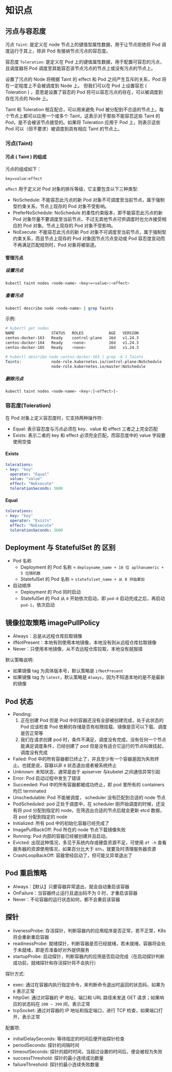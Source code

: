 # 知识点

## 污点与容忍度

污点 ```Taint```: 是定义在 node 节点上的键值型属性数据，用于让节点拒绝将 Pod 调度运行于其上，除非 Pod 有接纳节点污点的容忍度。

容忍度 ```Toleration```: 是定义在 Pod 上的键值属性数据，用于配置可容忍的污点，且调度器将 Pod 调度至其能容忍该节点污点的节点上或没有污点的节点上。

设置了污点的 Node 将根据 Taint 的 eﬀect 和 Pod 之间产生互斥的关系，Pod 将在一定程度上不会被调度到 Node 上。 但我们可以在 Pod 上设置容忍 ( Toleration ) ，意思是设置了容忍的 Pod 将可以容忍污点的存在，可以被调度到存在污点的 Node 上。
 
Taint 和 Toleration 相互配合，可以用来避免 Pod 被分配到不合适的节点上。每个节点上都可以应用一个或多个 Taint，这表示对于那些不能容忍这些 Taint 的 Pod，是不会被该节点接受的。如果将 Toleration 应用于 Pod 上，则表示这些 Pod 可以（但不要求）被调度到具有相应 Taint 的节点上。

### 污点(Taint)

#### 污点 ( Taint ) 的组成

污点的组成如下：

```
key=value:effect
```

```eﬀect``` 用于定义对 Pod 对象的排斥等级，它主要包含以下三种类型:

- NoSchedule: 不能容忍此污点的新 Pod 对象不可调度至当前节点，属于强制型约束关系，节点上现存的 Pod 对象不受影响。
- PreferNoSchedule: NoSchedule 的柔性约束版本，即不能容忍此污点的新 Pod 对象尽量不要调度至当前节点，不过无其他节点可供调度时也允许接受相应的 Pod 对象。节点上现存的 Pod 对象不受影响。
- NoExecute: 不能容忍此污点的新 Pod 对象不可调度至当前节点，属于强制型约束关系，而且节点上现存的 Pod 对象因节点污点变动或 Pod 容忍度变动而不再满足匹配规则时，Pod 对象将被驱逐。
 
#### 管理污点

##### 设置污点

```bash
kubectl taint nodes <node-name> <key>=<value>:<effect> 
```

##### 查看污点

```bash
kubectl describe node <node-name> | grep Taints
```

示例:

```bash
# kubectl get nodes
NAME                STATUS   ROLES           AGE   VERSION
centos-docker-163   Ready    control-plane   16d   v1.24.3
centos-docker-164   Ready    <none>          16d   v1.24.3
centos-docker-165   Ready    <none>          16d   v1.24.3

# kubectl describe node centos-docker-163 | grep -A 1 Taints
Taints:             node-role.kubernetes.io/control-plane:NoSchedule
                    node-role.kubernetes.io/master:NoSchedule
```

##### 删除污点

```bash
kubectl taint nodes <node-name> <key>:[<effect>]- 
```
 
### 容忍度(Toleration)

在 Pod 对象上定义容忍度时，它支持两种操作符:

- Equal: 表示容忍度与污点必须在 key、value 和 effect 三者之上完全匹配
- Exists: 表示二者的 key 和 effect 必须完全匹配，而容忍度中的 value 字段要使用空值

#### Exists

```yml
tolerations:
- key: "key"
  operator: "Equal"
  value: "value"
  effect: "NoExecute"
  tolerationSeconds: 3600
```

#### Equal

```yml
tolerations:
- key: "key"
  operator: "Exists"
  effect: "NoExecute"
  tolerationSeconds: 3600
```

## Deployment 与 StatefulSet 的 区别

- Pod 名称
   -  Deployment 的 Pod 名称 = ```deployname_name + 10 位 aplhanumeric + 5 位随机数```
   -  StatefulSet 的 Pod 名称 = ```statefulset_name + 从 0 开始累加```
- 启动顺序
   -  Deployment 的 Pod 同时启动
   -  StatefulSet 的 Pod 从 ```0``` 开始依次启动，即 ```pod-0``` 启动完成之后，再启动 ```pod-1```，依次启动

## 镜像拉取策略 imagePullPolicy

- Always：总是从远程仓库拉取镜像
- ifNotPresent：本地有则使用本地镜像，本地没有则从远程仓库拉取镜像
- Never：只使用本地镜像，从不去远程仓库拉取，本地没有就报错

默认策略说明:

- 如果镜像 tag 为具体版本号，默认策略是 ```ifNotPresent```
- 如果镜像 tag 为 ```latest```，默认策略是 ```Always```，因为不知道本地的是不是最新的镜像

## Pod 状态

- Pending:
   1. 正在创建 Pod 但是 Pod 中的容器还没有全部被创建完成，处于此状态的 Pod 应该检查 Pod 依赖的存储是否有权限挂载、镜像是否可以下载、调度是否正常等
   2. 我们在请求创建 pod 时，条件不满足，调度没有完成，没有任何一个节点能满足调度条件，已经创建了 pod 但是没有适合它运行的节点叫做挂起，调度没有完成
- Failed: Pod 中的所有容器都已终止了，并且至少有一个容器是因为失败终止。也就是说，容器以非 ```0``` 状态退出或者被系统终止
- Unknown: 未知状态，通常是由于 apiserver 与kubelet 之间通信异常引起
- Error: Pod 启动过程中发生了错误
- Succeeded: Pod 中的所有容器都被成功终止，即 pod 里所有的 containers 均已 terminated
- Unschedulable: Pod 不能被调度， scheduler 没有匹配到合适的 node 节点
- PodScheduled: pod 正处于调度中，在 scheduler 刚开始调度的时候，还没有将 pod 分配到指定的 node，在筛选出合适的节点后就会更新 etcd 数据，将 pod 分配到指定的 node
- Initialized: 所有 pod 中的初始化容器已经完成了
- ImagePullBackOff: Pod 所在的 node 节点下载镜像失败
- Running: Pod 内部的容器已经被创建并且启动。
- Evicted: 出现这种情况，多见于系统内存或硬盘资源不足，可使用 ```df -h``` 查看服务器的资源使用情况，如果百分比大于 ```85%```，就要及时清理服务器资源
- CrashLoopBackOff: 容器曾经启动了，但可能又异常退出了

## Pod 重启策略

- Always：【默认】只要容器异常退出，就会自动重启该容器
- OnFailure：当容器终止运行且退出码不为 0 时，才重启该容器
- Never：不论容器的运行状态如何，都不会重启该容器

## 探针

- livenessProbe: 存活探针，判断容器内的应用程序是否正常，若不正常，K8s 将会重新重启容器
- readinessProbe: 就绪探针，判断容器是否已经就绪，若未就绪，容器将会处于未就绪，即是否准备好对外提供服务
- startupProbe: 启动探针，判断容器内的应用是否启动完成（在启动探针判断成功前，就绪探针和存活探针将不会执行）

探针方式:

- exec: 通过在容器内执行指定命令，来判断命令退出时返回的状态码，如果为 ```0``` 表示正常
- httpGet: 通过对容器的 IP 地址、端口和 URL 路径来发送 GET 请求；如果响应的状态码在 ```200 ~ 399``` 间，表示正常
- tcpSocket: 通过对容器的 IP 地址和指定端口，进行 TCP 检查，如果端口打开，表示正常

配置项:

- initialDelaySeconds: 等待指定的时间后便开始探针检查
- periodSeconds: 探针的间隔时间
- timeoutSeconds: 探针的超时时间，当超过设置的时间后，便会被视为失败
- successThreshold: 探针的最小连续成功数量
- failureThreshold: 探针的最小连续失败数量
